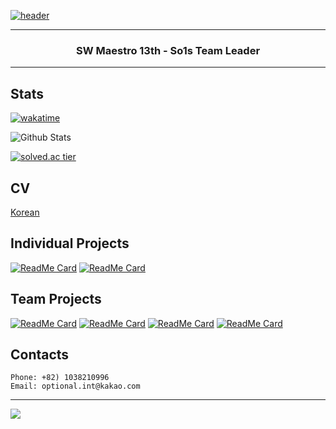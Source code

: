 [![header](https://capsule-render.vercel.app/api?type=soft&color=timeGradient&height=150&section=header&text=Jiho%20Lee&fontSize=70&animation=twinkling)](https://github.com/DPS0340)

---

<h3 align="center">SW Maestro 13th - So1s Team Leader</h3>

---

## Stats

[![wakatime](https://wakatime.com/badge/user/9de25f4f-c88f-4413-beaa-30045b830f19.svg)](https://wakatime.com/@9de25f4f-c88f-4413-beaa-30045b830f19)

![Github Stats](https://github-readme-stats.vercel.app/api?username=DPS0340&hide=contribs&count_private=true&show_icons=true&bg_color=00000000&title_color=4B7BE5&icon_color=4B7BE5&text_color=e6e6e6)

[![solved.ac tier](http://mazassumnida.wtf/api/v2/generate_badge?boj=a891)](https://solved.ac/a891)

## CV
[Korean](https://jiho-lee.notion.site/Jiho-Lee-e2033eeaaf20408b8bec52b41710f592)

## Individual Projects
[![ReadMe Card](https://github-readme-stats.vercel.app/api/pin/?username=dps0340&repo=YTStream&bg_color=000000&title_color=4B7BE5&icon_color=4B7BE5&text_color=e6e6e6)](https://github.com/DPS0340/YTStream) [![ReadMe Card](https://github-readme-stats.vercel.app/api/pin/?username=dps0340&repo=ExpoCrudBoard&bg_color=000000&title_color=4B7BE5&icon_color=4B7BE5&text_color=e6e6e6)](https://github.com/DPS0340/ExpoCrudBoard)

## Team Projects

[![ReadMe Card](https://github-readme-stats.vercel.app/api/pin/?username=So1s&repo=deploy&bg_color=000000&title_color=4B7BE5&icon_color=4B7BE5&text_color=e6e6e6)](https://github.com/So1s/deploy)
[![ReadMe Card](https://github-readme-stats.vercel.app/api/pin/?username=So1s&repo=infra&bg_color=000000&title_color=4B7BE5&icon_color=4B7BE5&text_color=e6e6e6)](https://github.com/So1s/infra)
[![ReadMe Card](https://github-readme-stats.vercel.app/api/pin/?username=Lenend-KPU&repo=LBS-Platform&bg_color=000000&title_color=4B7BE5&icon_color=4B7BE5&text_color=e6e6e6)](https://github.com/Lenend-KPU/LBS-Platform)
[![ReadMe Card](https://github-readme-stats.vercel.app/api/pin/?username=Join2Gather&repo=WeMeet&bg_color=000000&title_color=4B7BE5&icon_color=4B7BE5&text_color=e6e6e6)](https://github.com/Join2Gather/WeMeet)

## Contacts

```
Phone: +82) 1038210996
Email: optional.int@kakao.com
```
---

<img src="https://capsule-render.vercel.app/api?type=soft&color=timeGradient&height=150&section=footer&%20render&fontSize=70"/>
